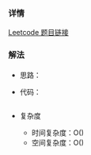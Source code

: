 ## 

### 详情

[Leetcode 题目链接]()

### 解法

#### 

- 思路：

- 代码：

  ```js

  ```

- 复杂度

  - 时间复杂度：O()
  - 空间复杂度：O()
